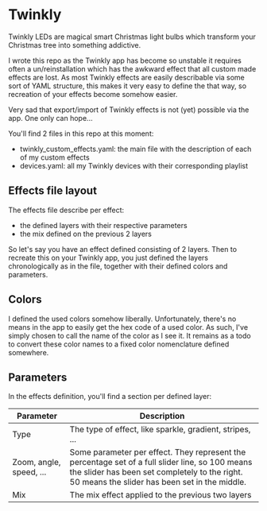 # Twinkly

Twinkly LEDs are magical smart Christmas light bulbs which transform your Christmas tree into something addictive.

I wrote this repo as the Twinkly app has become so unstable it requires often a un/reinstallation which has the awkward effect
that all custom made effects are lost. As most Twinkly effects are easily describable via some sort of YAML structure, this makes
it very easy to define the that way, so recreation of your effects become somehow easier.

Very sad that export/import of Twinkly effects is not (yet) possible via the app.  One only can hope...

You'll find 2 files in this repo at this moment:

* twinkly_custom_effects.yaml: the main file with the description of each of my custom effects
* devices.yaml: all my Twinkly devices with their corresponding playlist

## Effects file layout
The effects file describe per effect:
* the defined layers with their respective parameters
* the mix defined on the previous 2 layers

So let's say you have an effect defined consisting of 2 layers.  Then to recreate this on your Twinkly app, you just defined the layers chronologically as in the file, together with their defined colors and parameters.

## Colors
I defined the used colors somehow liberally.  Unfortunately, there's no means in the app to easily get the hex code of a used color. As such, I've simply chosen to call the name of the color as I see it.  It remains as a todo to convert these color names to a fixed color nomenclature defined somewhere.

## Parameters
In the effects definition, you'll find a section per defined layer:

| Parameter               | Description                                                                                                                                                                                        |
| ----------------------- | -------------------------------------------------------------------------------------------------------------------------------------------------------------------------------------------------- |
| Type                    | The type of effect, like sparkle, gradient, stripes, ...                                                                                                                                           |
| Zoom, angle, speed, ... | Some parameter per effect.  They represent the percentage set of a full slider line, so 100 means the slider has been set completely to the right. 50 means the slider has been set in the middle. |
| Mix                     | The mix effect applied to the previous two layers                                                                                                                                                  |

